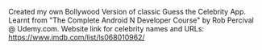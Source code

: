 Created my own Bollywood Version of classic Guess the Celebrity App. Learnt from "The Complete Android N Developer Course" by Rob Percival @ Udemy.com. Website link for celebrity names and URLs: https://www.imdb.com/list/ls068010962/
